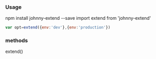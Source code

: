 ### Usage

npm install johnny-extend --save
import extend from 'johnny-extend'

```javascript
var opt=extend({env:'dev'},{env:'production'})

```


### methods

extend()